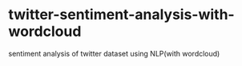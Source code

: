 # twitter-sentiment-analysis-with-wordcloud
sentiment analysis of twitter dataset using NLP(with wordcloud)

